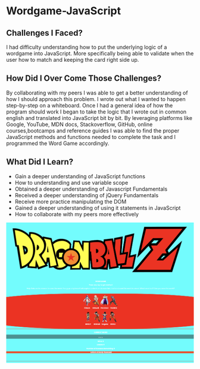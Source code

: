 # Wordgame-JavaScript 

## Challenges I Faced?

I had difficulty understanding how to put the underlying logic of a wordgame into JavaScript. More specifically being able to validate when the user how to match and keeping the card right side up. 

## How Did I Over Come Those Challenges? 

By collaborating with my peers I was able to get a better understanding of how I should approach this problem. I wrote out what I wanted to happen step-by-step on a whiteboard. Once I had a general idea of how the program should work I began to take the logic that I wrote out in common english and translated into JavaScript bit by bit. By leveraging platforms like Google, YouTube, MDN docs, Stackoverflow, GitHub, online courses,bootcamps and reference guides I was able to find the proper JavaScript methods and functions needed to complete the task and I programmed the Word Game accordingly.

## What Did I Learn? 

* Gain a deeper understanding of JavaScript functions
* How to understanding and use variable scope 
* Obtained a deeper understanding of Javascript Fundamentals
* Received a deeper understanding of jQuery Fundamentals
* Receive more practice manipulating the DOM 
* Gained a deeper understanding of using it statements in JavaScript 
* How to collaborate with my peers more effectively


![Game Screen Shot](wordgameScreenShot.png)
